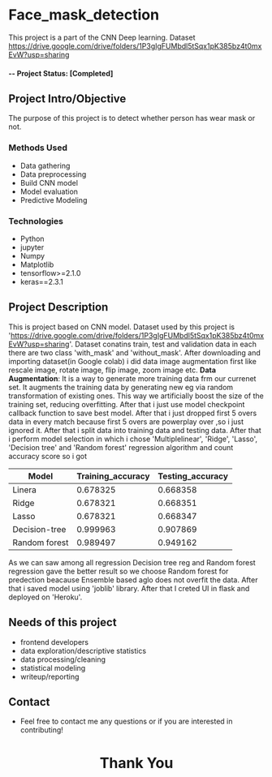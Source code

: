 # Face_mask_detection
This project is a part of the CNN Deep learning.
Dataset https://drive.google.com/drive/folders/1P3gIgFUMbdl5tSqx1pK385bz4t0mxEvW?usp=sharing

#### -- Project Status: [Completed]

## Project Intro/Objective
The purpose of this project is to detect whether person has wear mask or not.

### Methods Used
* Data gathering
* Data preprocessing
* Build CNN model
* Model evaluation
* Predictive Modeling

### Technologies
* Python
* jupyter
* Numpy 
* Matplotlib
* tensorflow>=2.1.0
* keras==2.3.1

## Project Description
This is project based on CNN model. 
Dataset used by this project is 'https://drive.google.com/drive/folders/1P3gIgFUMbdl5tSqx1pK385bz4t0mxEvW?usp=sharing'. Dataset conatins train, test and validation data in each there are two class 'with_mask' and 'without_mask'. After downloading and importing dataset(in Google colab) i did data image augmentation first like rescale image, rotate image, flip image, zoom image etc.
**Data Augmentation**: It is a way to generate more training data frm our currenet set. It augments the training data by generating new eg via random transformation of existing ones. This way we artificially boost the size of the training set, reducing overfitting.
After that i just use model checkpoint callback function to save best model.
After that i just dropped first 5 overs data in every match because first 5 overs are powerplay over ,so i just ignored it.
After that i split data into training data and testing data.
After that i perform model selection in which i chose 'Multiplelinear', 'Ridge', 'Lasso', 'Decision tree' and 'Random forest' regression algorithm and count accuracy score so i got

|Model          |Training_accuracy |Testing_accuracy |
|-------------- |----------------- |---------------- |
|Linera         |0.678325          |0.668358         |
|Ridge          |0.678321          |0.668351         |
|Lasso          |0.678321          |0.668347         |
|Decision-tree  |0.999963          |0.907869         |
|Random forest	|0.989497	         |0.949162         |

As we can saw among all regression Decision tree reg and Random forest regression gave the better result so we choose Random forest for predection beacause Ensemble based aglo does not overfit the data.
After that i saved model using 'joblib' library. After that I creted UI in flask and deployed on 'Heroku'.

## Needs of this project

- frontend developers
- data exploration/descriptive statistics
- data processing/cleaning
- statistical modeling
- writeup/reporting

## Contact
* Feel free to contact me any questions or if you are interested in contributing!


<h1 align=center>Thank You</h1>

